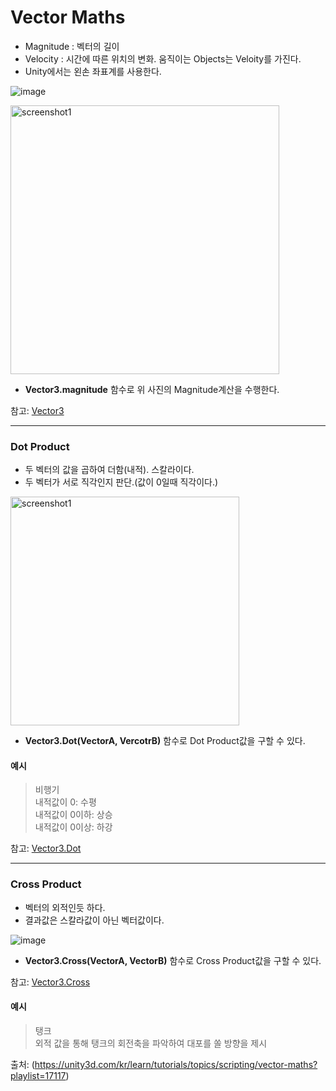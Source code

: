 Vector Maths
=============
- Magnitude : 벡터의 길이
- Velocity : 시간에 따른 위치의 변화.
움직이는 Objects는 Veloity를 가진다. 
- Unity에서는 왼손 좌표계를 사용한다.

![image](https://user-images.githubusercontent.com/44865268/50893113-79c79c80-1443-11e9-8166-0dfe7497e838.png)

<img width="430" alt="screenshot1" src="https://user-images.githubusercontent.com/44865268/50723127-dd3c8c00-111c-11e9-9e2b-b711629e22af.PNG">

- **Vector3.magnitude** 함수로 위 사진의 Magnitude계산을 수행한다.

참고: [Vector3](https://docs.unity3d.com/ScriptReference/Vector3.html?_ga=2.3051696.1014157617.1546605019-1821101929.1546605019)
***
### Dot Product
- 두 벡터의 값을 곱하여 더함(내적). 스칼라이다.
- 두 벡터가 서로 직각인지 판단.(값이 0일때 직각이다.)


<img width="366" alt="screenshot1" src="https://user-images.githubusercontent.com/44865268/50723191-d9f5d000-111d-11e9-9cce-b7aa64711c6d.PNG">

- **Vector3.Dot(VectorA, VercotrB)** 함수로 Dot Product값을 구할 수 있다.

#### 예시
> 비행기\
내적값이 0: 수평\
내적값이 0이하: 상승\
 내적값이 0이상: 하강

참고: [Vector3.Dot](https://docs.unity3d.com/ScriptReference/Vector3.Dot.html?_ga=2.7846322.1014157617.1546605019-1821101929.1546605019)

***
### Cross Product
- 벡터의 외적인듯 하다.
- 결과값은 스칼라값이 아닌 벡터값이다.

![image](https://user-images.githubusercontent.com/44865268/50723405-abc5bf80-1120-11e9-812e-b93bd15ec852.png)

- **Vector3.Cross(VectorA, VectorB)** 함수로 Cross Product값을 구할 수 있다.

참고: [Vector3.Cross](https://docs.unity3d.com/ScriptReference/Vector3.Cross.html?_ga=2.217947158.1014157617.1546605019-1821101929.1546605019)

#### 예시
> 탱크\
외적 값을 통해 탱크의 회전축을 파악하여 대포를 쏠 방향을 제시

출처: (https://unity3d.com/kr/learn/tutorials/topics/scripting/vector-maths?playlist=17117)
